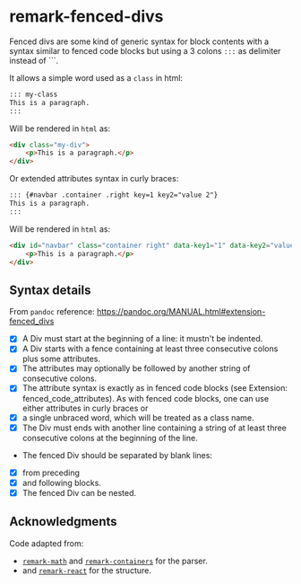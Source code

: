 # remark-fenced-divs

Fenced divs are some kind of generic syntax for block contents with a syntax
similar to fenced code blocks but using a 3 colons `:::` as delimiter instead of
\`\`\`.

It allows a simple word used as a `class` in html:

```md
::: my-class
This is a paragraph.
:::
```

Will be rendered in `html` as:

```html
<div class="my-div">
    <p>This is a paragraph.</p>
</div>
```

Or extended attributes syntax in curly braces:

```md
::: {#navbar .container .right key=1 key2="value 2"}
This is a paragraph.
:::
```

Will be rendered in `html` as:

```html
<div id="navbar" class="container right" data-key1="1" data-key2="value 2">
    <p>This is a paragraph.</p>
</div>
```

## Syntax details

From `pandoc` reference: <https://pandoc.org/MANUAL.html#extension-fenced_divs>

-   [x] A Div must start at the beginning of a line: it mustn't be indented.
-   [x] A Div starts with a fence containing at least three consecutive colons
    plus some attributes.
-   [x] The attributes may optionally be followed by another string of
    consecutive colons.
-   [x] The attribute syntax is exactly as in fenced code blocks (see Extension:
        fenced_code_attributes). As with fenced code blocks, one can use either
        attributes in curly braces or
-   [x] a single unbraced word, which will be treated as a class name.
-   [x] The Div must ends with another line containing a string of at least
    three consecutive colons at the beginning of the line.
-   The fenced Div should be separated by blank lines:
-   [x] from preceding 
-   [x] and following blocks.
-   [x] The fenced Div can be nested.

## Acknowledgments

Code adapted from:

-   [`remark-math`](https://github.com/Rokt33r/remark-math) and
    [`remark-containers`](https://github.com/Nevenall/remark-containers) for the
    parser.
-   and [`remark-react`](https://github.com/remarkjs/remark-react) for the
    structure.
